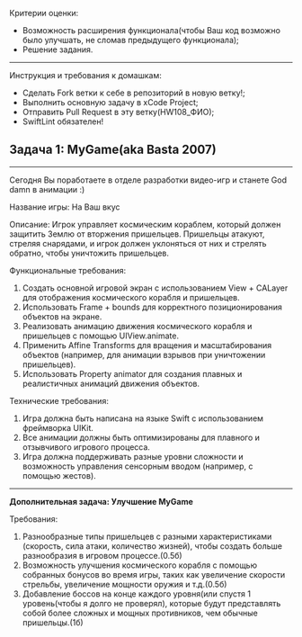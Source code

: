 Критерии оценки:

- Возможность расширения функционала(чтобы Ваш код возможно было улучшать, не сломав предыдущего функционала);
- Решение задания.

---
Инструкция и требования к домашкам:

- Сделать Fork ветки к себе в репозиторий в новую ветку!;
- Выполнить основную задачу в xCode Project;
- Отправить Pull Request в эту ветку(HW108_ФИО);
- SwiftLint обязателен!

**Задача 1: MyGame(aka Basta 2007)**
-
___
Сегодня Вы поработаете в отделе разработки видео-игр и станете God damn в анимации :)


Название игры: На Ваш вкус


Описание: Игрок управляет космическим кораблем, который должен защитить Землю от вторжения пришельцев. 
Пришельцы атакуют, стреляя снарядами, и игрок должен уклоняться от них и стрелять обратно, чтобы уничтожить пришельцев.


Функциональные требования:
1. Создать основной игровой экран с использованием View + CALayer для отображения космического корабля и пришельцев.
2. Использовать Frame + bounds для корректного позиционирования объектов на экране.
3. Реализовать анимацию движения космического корабля и пришельцев с помощью UIView.animate.
4. Применить Affine Transforms для вращения и масштабирования объектов (например, для анимации взрывов при уничтожении пришельцев).
5. Использовать Property animator для создания плавных и реалистичных анимаций движения объектов.

Технические требования:
1. Игра должна быть написана на языке Swift с использованием фреймворка UIKit.
2. Все анимации должны быть оптимизированы для плавного и отзывчивого игрового процесса.
3. Игра должна поддерживать разные уровни сложности и возможность управления сенсорным вводом (например, с помощью жестов).


___

**Дополнительная задача: Улучшение MyGame**

Требования:

1. Разнообразные типы пришельцев с разными характеристиками (скорость, сила атаки, количество жизней), чтобы создать больше разнообразия в игровом процессе.(0.5б)
2. Возможность улучшения космического корабля с помощью собранных бонусов во время игры, таких как увеличение скорости стрельбы, увеличение мощности оружия и т.д.(0.5б)
3. Добавление боссов на конце каждого уровня(или спустя 1 уровень(чтобы я долго не проверял), которые будут представлять собой более сложных и мощных противников, чем обычные пришельцы.(1б)



